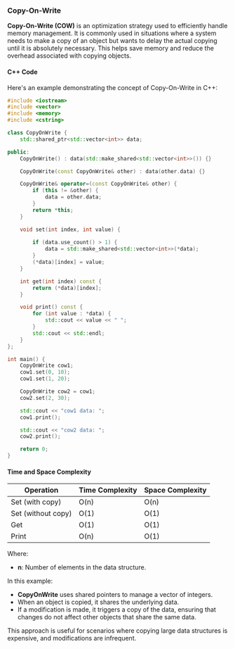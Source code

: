 ### Copy-On-Write

**Copy-On-Write (COW)** is an optimization strategy used to efficiently handle memory management. It is commonly used in situations where a system needs to make a copy of an object but wants to delay the actual copying until it is absolutely necessary. This helps save memory and reduce the overhead associated with copying objects.

#### C++ Code

Here's an example demonstrating the concept of Copy-On-Write in C++:

```cpp
#include <iostream>
#include <vector>
#include <memory>
#include <cstring>

class CopyOnWrite {
    std::shared_ptr<std::vector<int>> data;

public:
    CopyOnWrite() : data(std::make_shared<std::vector<int>>()) {}

    CopyOnWrite(const CopyOnWrite& other) : data(other.data) {}

    CopyOnWrite& operator=(const CopyOnWrite& other) {
        if (this != &other) {
            data = other.data;
        }
        return *this;
    }

    void set(int index, int value) {
        
        if (data.use_count() > 1) {
            data = std::make_shared<std::vector<int>>(*data);
        }
        (*data)[index] = value;
    }

    int get(int index) const {
        return (*data)[index];
    }

    void print() const {
        for (int value : *data) {
            std::cout << value << " ";
        }
        std::cout << std::endl;
    }
};

int main() {
    CopyOnWrite cow1;
    cow1.set(0, 10);
    cow1.set(1, 20);

    CopyOnWrite cow2 = cow1; 
    cow2.set(2, 30); 

    std::cout << "cow1 data: ";
    cow1.print(); 

    std::cout << "cow2 data: ";
    cow2.print(); 

    return 0;
}
```

#### Time and Space Complexity


| Operation           | Time Complexity | Space Complexity |
|---------------------|-----------------|------------------|
| Set (with copy)     | O(n)            | O(n)             |
| Set (without copy)  | O(1)            | O(1)             |
| Get                 | O(1)            | O(1)             |
| Print               | O(n)            | O(1)             |

Where:
- **n**: Number of elements in the data structure.


In this example:
- **CopyOnWrite** uses shared pointers to manage a vector of integers. 
- When an object is copied, it shares the underlying data.
- If a modification is made, it triggers a copy of the data, ensuring that changes do not affect other objects that share the same data.

This approach is useful for scenarios where copying large data structures is expensive, and modifications are infrequent.
